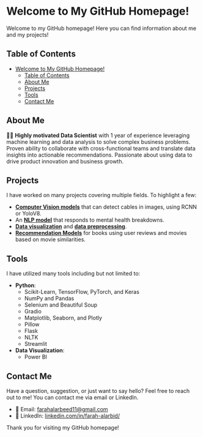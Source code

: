 # Welcome to My GitHub Homepage!

Welcome to my GitHub homepage! Here you can find information about me and my projects!

## Table of Contents

- [Welcome to My GitHub Homepage!](#welcome-to-my-github-homepage)
  - [Table of Contents](#table-of-contents)
  - [About Me](#about-me)
  - [Projects](#projects)
  - [Tools](#tools)
  - [Contact Me](#contact-me)

## About Me

👩‍💻 **Highly motivated Data Scientist** with 1 year of experience leveraging machine learning and data analysis to solve complex business problems. Proven ability to collaborate with cross-functional teams and translate data insights into actionable recommendations. Passionate about using data to drive product innovation and business growth.

## Projects

I have worked on many projects covering multiple fields. To highlight a few:

- [**Computer Vision models**](https://github.com/farahrf/Farah_Projects/tree/main/Computer%20Vision/Cable%20Detection) that can detect cables in images, using RCNN or YoloV8.
- An [**NLP model**](https://github.com/farahrf/Farah_Projects/tree/main/Natural%20Language%20Processing/chatbot%20mental%20health) that responds to mental health breakdowns.
- [**Data visualization**](https://github.com/farahrf/Farah_Projects/tree/main/Data%20analysis%20and%20Visualization/Data%20Visualisation) and [**data preprocessing**](https://github.com/farahrf/Farah_Projects/tree/main/Data%20analysis%20and%20Visualization/Data%20Preprocessing).
- [**Recommendation Models**](https://github.com/farahrf/Farah_Projects/tree/main/Recommendation%20Models) for books using user reviews and movies based on movie similarities.

## Tools

I have utilized many tools including but not limited to:

- **Python**:
  - Scikit-Learn, TensorFlow, PyTorch, and Keras
  - NumPy and Pandas
  - Selenium and Beautiful Soup
  - Gradio
  - Matplotlib, Seaborn, and Plotly
  - Pillow
  - Flask
  - NLTK
  - Streamlit
- **Data Visualization**:
  - Power BI

## Contact Me

Have a question, suggestion, or just want to say hello? Feel free to reach out to me! You can contact me via email or LinkedIn.

- 📧 Email: [farahalarbeed11@gmail.com](mailto:farahalarbeed11@gmail.com)
- 💼 LinkedIn: [linkedin.com/in/farah-alarbid/](https://www.linkedin.com/in/farah-alarbid/)

Thank you for visiting my GitHub homepage!
